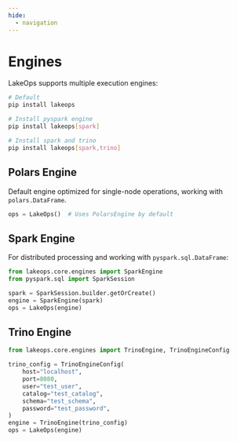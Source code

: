 ```yaml
---
hide:
  - navigation
---
```


# Engines

LakeOps supports multiple execution engines:

```bash
# Default
pip install lakeops

# Install pyspark engine
pip install lakeops[spark]

# Install spark and trino
pip install lakeops[spark,trino]
```


## Polars Engine
Default engine optimized for single-node operations, working with `polars.DataFrame`.
```python
ops = LakeOps()  # Uses PolarsEngine by default
```

## Spark Engine
For distributed processing and working with `pyspark.sql.DataFrame`:

```python
from lakeops.core.engines import SparkEngine
from pyspark.sql import SparkSession

spark = SparkSession.builder.getOrCreate()
engine = SparkEngine(spark)
ops = LakeOps(engine)

```

## Trino Engine

```python
from lakeops.core.engines import TrinoEngine, TrinoEngineConfig

trino_config = TrinoEngineConfig(
    host="localhost",
    port=8080,
    user="test_user",
    catalog="test_catalog",
    schema="test_schema",
    password="test_password",
)
engine = TrinoEngine(trino_config)
ops = LakeOps(engine)

```